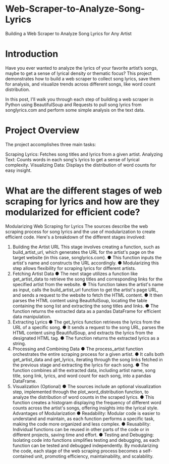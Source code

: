 # Web-Scraper-to-Analyze-Song-Lyrics
Building a Web Scraper to Analyze Song Lyrics for Any Artist
# Introduction
Have you ever wanted to analyze the lyrics of your favorite artist’s songs, maybe to get a sense of lyrical density or thematic focus? This project demonstrates how to build a web scraper to collect song lyrics, save them for analysis, and visualize trends across different songs, like word count distribution.

In this post, I'll walk you through each step of building a web scraper in Python using BeautifulSoup and Requests to pull song lyrics from songlyrics.com and perform some simple analysis on the text data.

# Project Overview
The project accomplishes three main tasks:

Scraping Lyrics: Fetches song titles and lyrics from a given artist.
Analyzing Text: Counts words in each song's lyrics to get a sense of lyrical complexity.
Visualizing Data: Displays the distribution of word counts for easy insight.

# What are the different stages of web scraping for lyrics and how are they modularized for efficient code?
Modularizing Web Scraping for Lyrics
The sources describe the web scraping process for song lyrics and the use of modularization to create efficient code. Here's a breakdown of the different stages involved:
1. Building the Artist URL
 This stage involves creating a function, such as build_artist_url, which generates the URL for the artist's page on the target website (in this case, songlyrics.com).
● This function inputs the artist's name and constructs the URL accordingly.
● Modularizing this step allows flexibility for scraping lyrics for different artists.
2. Fetching Artist Data
● The next stage utilizes a function like get_artist_data to retrieve the song titles and corresponding links for the specified artist from the website.
● This function takes the artist's name as input, calls the build_artist_url function to get the artist's page URL, and sends a request to the website to fetch the HTML content.
● It then parses the HTML content using BeautifulSoup, locating the table containing the song list and extracting the song titles and links.
● The function returns the extracted data as a pandas DataFrame for efficient data manipulation.
3. Extracting Lyrics
● The get_lyrics function retrieves the lyrics from the URL of a specific song.
● It sends a request to the song URL, parses the HTML content using BeautifulSoup, and extracts the lyrics from the designated HTML tag.
● The function returns the extracted lyrics as a string.
4. Processing and Combining Data
● The process_artist function orchestrates the entire scraping process for a given artist.
● It calls both get_artist_data and get_lyrics, iterating through the song links fetched in the previous stage and extracting the lyrics for each song.
● The function combines all the extracted data, including artist name, song title, song link, lyrics, and word count for each song, into a pandas DataFrame.
5. Visualization (Optional)
● The sources include an optional visualization step, implemented through the plot_word_distribution function, to analyze the distribution of word counts in the scraped lyrics.
● This function creates a histogram displaying the frequency of different word counts across the artist's songs, offering insights into the lyrical style.
Advantages of Modularization
● Readability: Modular code is easier to understand and maintain, as each function performs a specific task, making the code more organized and less complex.
● Reusability: Individual functions can be reused in other parts of the code or in different projects, saving time and effort.
● Testing and Debugging: Isolating code into functions simplifies testing and debugging, as each function can be tested and debugged independently.
By modularizing the code, each stage of the web scraping process becomes a self-contained unit, promoting efficiency, maintainability, and scalability.
